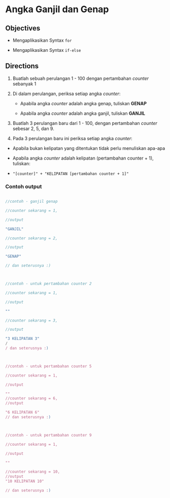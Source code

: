 # Angka Ganjil dan Genap



## Objectives



- Mengaplikasikan Syntax `for`

- Mengaplikasikan Syntax `if-else`



## Directions


1. Buatlah sebuah perulangan 1 - 100 dengan pertambahan *counter* sebanyak 1

2. Di dalam perulangan, periksa setiap angka *counter*:
    
	- Apabila angka *counter* adalah angka genap, tuliskan **GENAP**
    
	- Apabila angka *counter* adalah angka ganjil, tuliskan **GANJIL**

3. Buatlah 3 perulangan baru dari 1 - 100, dengan pertambahan *counter* sebesar 2, 5, dan 9.

4. Pada 3 perulangan baru ini periksa setiap angka *counter*:
   
 - Apabila bukan kelipatan yang ditentukan tidak perlu menuliskan apa-apa
    
- Apabila angka *counter* adalah kelipatan (pertambahan counter + 1), tuliskan:
    
- `"[counter]" + "KELIPATAN [pertambahan counter + 1]"`




### Contoh output



```javascript

//contoh - ganjil genap

//counter sekarang = 1,

//output

"GANJIL"

//counter sekarang = 2,

//output

"GENAP"

// dan seterusnya :)



//contoh - untuk pertambahan counter 2

//counter sekarang = 1,

//output

""

//counter sekarang = 3,

//output

"3 KELIPATAN 3" 
/
/ dan seterusnya :)



//contoh - untuk pertambahan counter 5

//counter sekarang = 1,

//output

""
//counter sekarang = 6,
//output

"6 KELIPATAN 6"
// dan seterusnya :)



//contoh - untuk pertambahan counter 9

//counter sekarang = 1,

//output

""

//counter sekarang = 10,
//output
"10 KELIPATAN 10"

// dan seterusnya :)
```